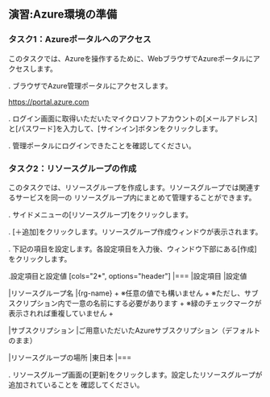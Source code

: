 ## 演習:Azure環境の準備

### タスク1：Azureポータルへのアクセス

このタスクでは、Azureを操作するために、WebブラウザでAzureポータルにアクセスします。

. ブラウザでAzure管理ポータルにアクセスします。

  https://portal.azure.com

. ログイン画面に取得いただいたマイクロソフトアカウントの[メールアドレス]と[パスワード]を入力して、[サインイン]ボタンをクリックします。

. 管理ポータルにログインできたことを確認してください。

### タスク2：リソースグループの作成

このタスクでは、リソースグループを作成します。リソースグループでは関連するサービスを同一の
リソースグループ内にまとめて管理することができます。

. サイドメニューの[リソースグループ]をクリックします。

. [＋追加]をクリックします。リソースグループ作成ウィンドウが表示されます。

. 下記の項目を設定します。各設定項目を入力後、ウィンドウ下部にある[作成]をクリックします。

.設定項目と設定値
[cols="2*", options="header"]
|===
|設定項目
|設定値

|リソースグループ名
|{rg-name} +
※任意の値でも構いません +
※ただし、サブスクリプション内で一意の名前にする必要があります +
※緑のチェックマークが表示されれば重複していません +

|サブスクリプション
|ご用意いただいたAzureサブスクリプション（デフォルトのまま）

|リソースグループの場所
|東日本
|===

. リソースグループ画面の[更新]をクリックします。設定したリソースグループが追加されていることを
確認してください。
